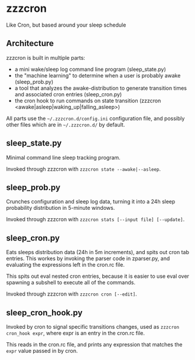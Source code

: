 zzzcron
=======

Like Cron, but based around your sleep schedule

## Architecture

zzzcron is built in multiple parts:

* a mini wake/sleep log command line program (sleep_state.py)
* the "machine learning" to determine when a user is probably awake (sleep_prob.py)
* a tool that analyzes the awake-distribution to generate transition times and associated cron entries (sleep_cron.py)
* the cron hook to run commands on state transition (zzzcron <awake|asleep|waking_up|falling_asleep>)

All parts use the `~/.zzzcron.d/config.ini` configuration file, and possibly other files which are in `~/.zzzcron.d/` by default.

## sleep_state.py

Minimal command line sleep tracking program.

Invoked through zzzcron with `zzzcron state --awake|--asleep`.

## sleep_prob.py 

Crunches configuration and sleep log data, turning it into a 24h sleep probability distribution in 5-minute windows.

Invoked through zzzcron with `zzzcron stats [--input file] [--update]`.

## sleep_cron.py

Eats sleeps distribution data (24h in 5m increments), and spits out cron tab entries. This workes by
invoking the parser code in zparser.py, and evaluating the expressions left in the cron.rc file.

This spits out eval nested cron entries, because it is easier to use eval over spawning a subshell to execute all of the commands.

Invoked through zzzcron with `zzzcron cron [--edit]`.

## sleep_cron_hook.py

Invoked by cron to signal specific transitions changes, used as `zzzcron cron_hook expr`, where expr is
an entry in the cron.rc file.

This reads in the cron.rc file, and prints any expression that matches the `expr` value passed in by cron.


